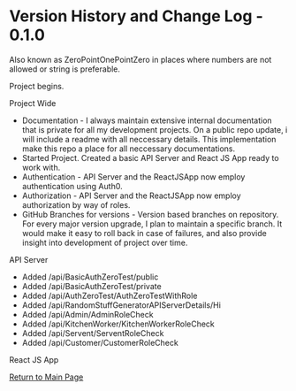 # Version History and Change Log - 0.1.0

Also known as ZeroPointOnePointZero in places where numbers are not allowed or string is preferable.

Project begins.

Project Wide

* Documentation - I always maintain extensive internal documentation that is private for all my development projects. On a public repo update, i will include a readme with all neccessary details. This implementation make this repo a place for all neccessary documentations.
* Started Project. Created a basic API Server and React JS App ready to work with.
* Authentication - API Server and the ReactJSApp now employ authentication using Auth0.
* Authorization - API Server and the ReactJSApp now employ authorization by way of roles.
* GitHub Branches for versions - Version based branches on repository. For every major version upgrade, I plan to maintain a specific branch. It would make it easy to roll back in case of failures, and also provide insight into development of project over time.


API Server

* Added /api/BasicAuthZeroTest/public
* Added /api/BasicAuthZeroTest/private
* Added /api/AuthZeroTest/AuthZeroTestWithRole
* Added /api/RandomStuffGeneratorAPIServerDetails/Hi
* Added /api/Admin/AdminRoleCheck
* Added /api/KitchenWorker/KitchenWorkerRoleCheck
* Added /api/Servent/ServentRoleCheck
* Added /api/Customer/CustomerRoleCheck

React JS App



[Return to Main Page](../README.md)